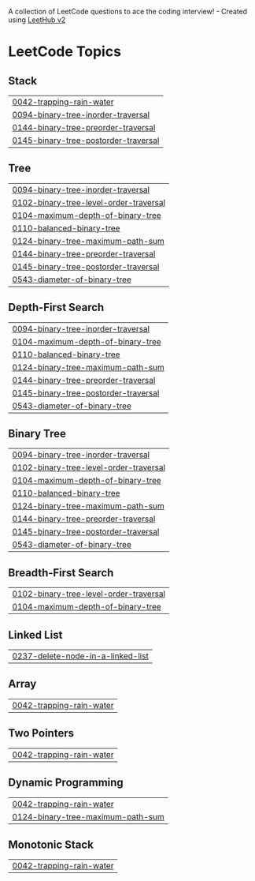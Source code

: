 A collection of LeetCode questions to ace the coding interview! - Created using [LeetHub v2](https://github.com/arunbhardwaj/LeetHub-2.0)
<!---LeetCode Topics Start-->
# LeetCode Topics
## Stack
|  |
| ------- |
| [0042-trapping-rain-water](https://github.com/Jaydev-Mod/LeetCode-Problems/tree/master/0042-trapping-rain-water) |
| [0094-binary-tree-inorder-traversal](https://github.com/Jaydev-Mod/LeetCode-Problems/tree/master/0094-binary-tree-inorder-traversal) |
| [0144-binary-tree-preorder-traversal](https://github.com/Jaydev-Mod/LeetCode-Problems/tree/master/0144-binary-tree-preorder-traversal) |
| [0145-binary-tree-postorder-traversal](https://github.com/Jaydev-Mod/LeetCode-Problems/tree/master/0145-binary-tree-postorder-traversal) |
## Tree
|  |
| ------- |
| [0094-binary-tree-inorder-traversal](https://github.com/Jaydev-Mod/LeetCode-Problems/tree/master/0094-binary-tree-inorder-traversal) |
| [0102-binary-tree-level-order-traversal](https://github.com/Jaydev-Mod/LeetCode-Problems/tree/master/0102-binary-tree-level-order-traversal) |
| [0104-maximum-depth-of-binary-tree](https://github.com/Jaydev-Mod/LeetCode-Problems/tree/master/0104-maximum-depth-of-binary-tree) |
| [0110-balanced-binary-tree](https://github.com/Jaydev-Mod/LeetCode-Problems/tree/master/0110-balanced-binary-tree) |
| [0124-binary-tree-maximum-path-sum](https://github.com/Jaydev-Mod/LeetCode-Problems/tree/master/0124-binary-tree-maximum-path-sum) |
| [0144-binary-tree-preorder-traversal](https://github.com/Jaydev-Mod/LeetCode-Problems/tree/master/0144-binary-tree-preorder-traversal) |
| [0145-binary-tree-postorder-traversal](https://github.com/Jaydev-Mod/LeetCode-Problems/tree/master/0145-binary-tree-postorder-traversal) |
| [0543-diameter-of-binary-tree](https://github.com/Jaydev-Mod/LeetCode-Problems/tree/master/0543-diameter-of-binary-tree) |
## Depth-First Search
|  |
| ------- |
| [0094-binary-tree-inorder-traversal](https://github.com/Jaydev-Mod/LeetCode-Problems/tree/master/0094-binary-tree-inorder-traversal) |
| [0104-maximum-depth-of-binary-tree](https://github.com/Jaydev-Mod/LeetCode-Problems/tree/master/0104-maximum-depth-of-binary-tree) |
| [0110-balanced-binary-tree](https://github.com/Jaydev-Mod/LeetCode-Problems/tree/master/0110-balanced-binary-tree) |
| [0124-binary-tree-maximum-path-sum](https://github.com/Jaydev-Mod/LeetCode-Problems/tree/master/0124-binary-tree-maximum-path-sum) |
| [0144-binary-tree-preorder-traversal](https://github.com/Jaydev-Mod/LeetCode-Problems/tree/master/0144-binary-tree-preorder-traversal) |
| [0145-binary-tree-postorder-traversal](https://github.com/Jaydev-Mod/LeetCode-Problems/tree/master/0145-binary-tree-postorder-traversal) |
| [0543-diameter-of-binary-tree](https://github.com/Jaydev-Mod/LeetCode-Problems/tree/master/0543-diameter-of-binary-tree) |
## Binary Tree
|  |
| ------- |
| [0094-binary-tree-inorder-traversal](https://github.com/Jaydev-Mod/LeetCode-Problems/tree/master/0094-binary-tree-inorder-traversal) |
| [0102-binary-tree-level-order-traversal](https://github.com/Jaydev-Mod/LeetCode-Problems/tree/master/0102-binary-tree-level-order-traversal) |
| [0104-maximum-depth-of-binary-tree](https://github.com/Jaydev-Mod/LeetCode-Problems/tree/master/0104-maximum-depth-of-binary-tree) |
| [0110-balanced-binary-tree](https://github.com/Jaydev-Mod/LeetCode-Problems/tree/master/0110-balanced-binary-tree) |
| [0124-binary-tree-maximum-path-sum](https://github.com/Jaydev-Mod/LeetCode-Problems/tree/master/0124-binary-tree-maximum-path-sum) |
| [0144-binary-tree-preorder-traversal](https://github.com/Jaydev-Mod/LeetCode-Problems/tree/master/0144-binary-tree-preorder-traversal) |
| [0145-binary-tree-postorder-traversal](https://github.com/Jaydev-Mod/LeetCode-Problems/tree/master/0145-binary-tree-postorder-traversal) |
| [0543-diameter-of-binary-tree](https://github.com/Jaydev-Mod/LeetCode-Problems/tree/master/0543-diameter-of-binary-tree) |
## Breadth-First Search
|  |
| ------- |
| [0102-binary-tree-level-order-traversal](https://github.com/Jaydev-Mod/LeetCode-Problems/tree/master/0102-binary-tree-level-order-traversal) |
| [0104-maximum-depth-of-binary-tree](https://github.com/Jaydev-Mod/LeetCode-Problems/tree/master/0104-maximum-depth-of-binary-tree) |
## Linked List
|  |
| ------- |
| [0237-delete-node-in-a-linked-list](https://github.com/Jaydev-Mod/LeetCode-Problems/tree/master/0237-delete-node-in-a-linked-list) |
## Array
|  |
| ------- |
| [0042-trapping-rain-water](https://github.com/Jaydev-Mod/LeetCode-Problems/tree/master/0042-trapping-rain-water) |
## Two Pointers
|  |
| ------- |
| [0042-trapping-rain-water](https://github.com/Jaydev-Mod/LeetCode-Problems/tree/master/0042-trapping-rain-water) |
## Dynamic Programming
|  |
| ------- |
| [0042-trapping-rain-water](https://github.com/Jaydev-Mod/LeetCode-Problems/tree/master/0042-trapping-rain-water) |
| [0124-binary-tree-maximum-path-sum](https://github.com/Jaydev-Mod/LeetCode-Problems/tree/master/0124-binary-tree-maximum-path-sum) |
## Monotonic Stack
|  |
| ------- |
| [0042-trapping-rain-water](https://github.com/Jaydev-Mod/LeetCode-Problems/tree/master/0042-trapping-rain-water) |
<!---LeetCode Topics End-->